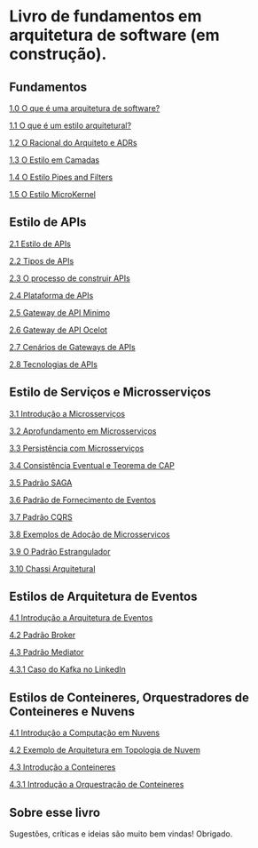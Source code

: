 #  Livro de fundamentos em  arquitetura de software (em construção).

## Fundamentos

[1.0 O que é uma arquitetura de software?](https://github.com/marco-mendes/arquitetura-software/blob/main/1.0%20O%20que%20é%20uma%20arquitetura%20de%20software.md)

[1.1 O que é um estilo arquitetural?](https://github.com/marco-mendes/arquitetura-software/blob/main/1.1%20O%20que%20%C3%A9%20um%20estilo%20arquitetural.md)

[1.2 O Racional do Arquiteto e ADRs](https://github.com/marco-mendes/arquitetura-software/blob/main/1.2%20O%20racional%20arquietural%20e%20o%20conceito%20de%20ADRs.md)

[1.3 O Estilo em Camadas](https://github.com/marco-mendes/arquitetura-software/blob/main/1.3%20Estilo%20em%20Camadas.md)

[1.4 O Estilo Pipes and Filters](https://github.com/marco-mendes/arquitetura-software/blob/main/1.4%20pipes-filters.md)

[1.5 O Estilo MicroKernel](https://github.com/marco-mendes/arquitetura-software/blob/main/1.3%20micro-kernel.md)

## Estilo de APIs

[2.1 Estilo de APIs](https://github.com/marco-mendes/arquitetura-software/blob/main/2.1%20Estilo%20de%20APIs.md)

[2.2 Tipos de APIs](https://github.com/marco-mendes/arquitetura-software/blob/main/2.2%20Tipos%20de%20APIs.md)

[2.3 O processo de construir APIs](https://github.com/marco-mendes/arquitetura-software/blob/main/2.3%20O%20processo%20de%20construir%20APIs.md)

[2.4 Plataforma de APIs](https://github.com/marco-mendes/arquitetura-software/blob/main/2.4%20Plataforma%20de%20APIs.md)

[2.5 Gateway de API Minimo](https://github.com/marco-mendes/arquitetura-software/blob/main/2.5%20Gateway%20de%20API%20Minimo.md)

[2.6 Gateway de API Ocelot](https://github.com/marco-mendes/arquitetura-software/blob/main/2.6%20API%20Gateway%20Ocelot.md)

[2.7 Cenários de Gateways de APIs](https://github.com/marco-mendes/arquitetura-software/blob/main/2.7%20Cenarios%20de%20Gateway%20de%20API.md)

[2.8 Tecnologias de APIs](https://github.com/marco-mendes/arquitetura-software/blob/main/2.8%20Tecnologias%20de%20APIs.md)

## Estilo de Serviços e Microsserviços

[3.1 Introdução a Microsserviços](https://github.com/marco-mendes/arquitetura-software/blob/main/2.8%20Tecnologias%20de%20APIs.md)

[3.2 Aprofundamento em Microsserviços](https://github.com/marco-mendes/arquitetura-software/blob/main/3.2%20Aprofundamento%20do%20Estilo%20de%20Microsserviços.md)

[3.3 Persistência com Microsserviços](https://github.com/marco-mendes/arquitetura-software/blob/main/3.3%20Persistencia%20com%20Microsserviços.md)

[3.4 Consistência Eventual e Teorema de CAP](https://github.com/marco-mendes/arquitetura-software/blob/main/3.4%20Consistência%20Eventual%20e%20o%20Teorema%20de%20CAP.md)

[3.5 Padrão SAGA](https://github.com/marco-mendes/arquitetura-software/blob/main/3.5%20Padrão%20SAGA.md)

[3.6 Padrão de Fornecimento de Eventos](https://github.com/marco-mendes/arquitetura-software/blob/main/3.6%20Padrão%20de%20Fornecimento%20de%20Eventos%20(Event%20Sourcing).md)

[3.7 Padrão CQRS](https://github.com/marco-mendes/arquitetura-software/blob/main/3.7%20Padrão%20CQRS.md)

[3.8 Exemplos de Adoção de Microsservicos](https://github.com/marco-mendes/arquitetura-software/blob/main/3.8%20Exemplos%20de%20Adoção%20de%20Microsserviços.md)

[3.9 O Padrão Estrangulador](https://github.com/marco-mendes/arquitetura-software/blob/main/3.9%20O%20padrão%20estrangulador.md)

[3.10 Chassi Arquitetural](https://github.com/marco-mendes/arquitetura-software/blob/main/3.10%20Chassi%20Arquitetural.md)

## Estilos de Arquitetura de Eventos

[4.1 Introdução a Arquitetura de Eventos](https://github.com/marco-mendes/arquitetura-software/blob/main/4.1%20Arquiteturas%20Orientadas%20por%20Eventos.md)

[4.2 Padrão Broker](https://github.com/marco-mendes/arquitetura-software/blob/main/4.2%20Padrões%20Broker.md)

[4.3 Padrão Mediator](https://github.com/marco-mendes/arquitetura-software/blob/main/4.3%20Padrão%20Mediator.md)

[4.3.1 Caso do Kafka no LinkedIn](https://github.com/marco-mendes/arquitetura-software/blob/main/4.3.1%20Estudo%20de%20Caso%20LinkedIn%20-%20Kafka.md)

## Estilos de Conteineres, Orquestradores de Conteineres e Nuvens

[4.1 Introdução a Computação em Nuvens](https://github.com/marco-mendes/arquitetura-software/blob/main/5.1%20O%20estilo%20da%20computa%C3%A7%C3%A3o%20em%20nuvem.md)

[4.2 Exemplo de Arquitetura em Topologia de Nuvem]([https://github.com/marco-mendes/arquitetura-software/blob/main/4.2%20Padrões%20Broker.md](https://github.com/marco-mendes/arquitetura-software/blob/main/5.2%20Exemplo%20de%20um%20Sistema%20com%20o%20Conceito%20de%20Computucao%20em%20Nuvem.md))

[4.3 Introdução a Conteineres](https://github.com/marco-mendes/arquitetura-software/blob/main/5.3%20O%20conceito%20de%20conteinerizacao.md)

[4.3.1 Introdução a Orquestração de Conteineres](https://github.com/marco-mendes/arquitetura-software/blob/main/5.4%20Orquestracao%20de%20conteineres.md)

## Sobre esse livro

Sugestões, críticas e ideias são muito bem vindas!
Obrigado.
